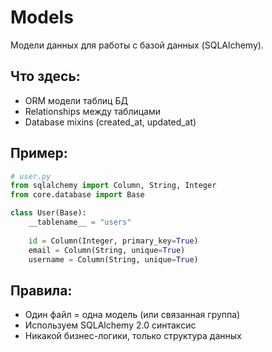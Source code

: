 # Models

Модели данных для работы с базой данных (SQLAlchemy).

## Что здесь:
- ORM модели таблиц БД
- Relationships между таблицами
- Database mixins (created_at, updated_at)

## Пример:
```python
# user.py
from sqlalchemy import Column, String, Integer
from core.database import Base

class User(Base):
    __tablename__ = "users"
    
    id = Column(Integer, primary_key=True)
    email = Column(String, unique=True)
    username = Column(String, unique=True)
```

## Правила:
- Один файл = одна модель (или связанная группа)
- Используем SQLAlchemy 2.0 синтаксис
- Никакой бизнес-логики, только структура данных